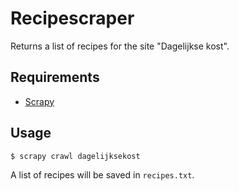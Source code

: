 Recipescraper
=============

Returns a list of recipes for the site "Dagelijkse kost".

Requirements
------------

* [Scrapy](https://scrapy.org)

Usage
-----

```
$ scrapy crawl dagelijksekost
```

A list of recipes will be saved in `recipes.txt`.
